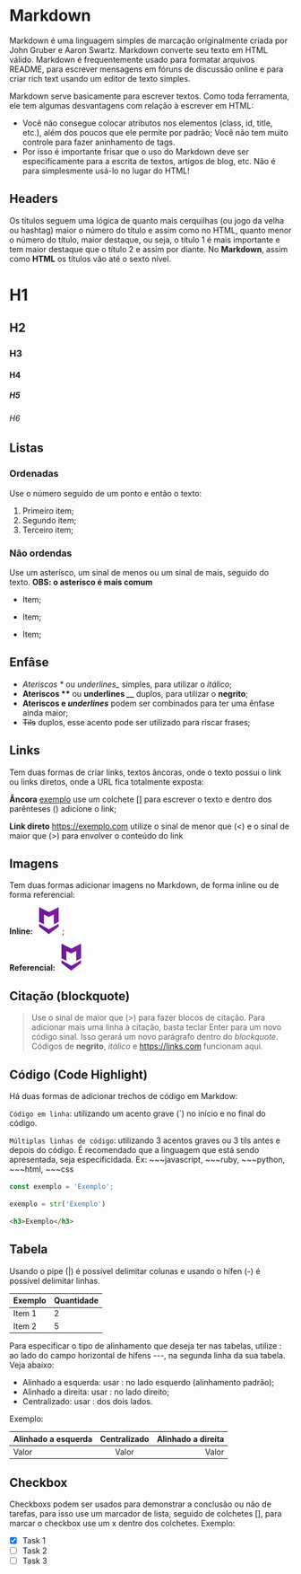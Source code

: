 # Markdown

Markdown é uma linguagem simples de marcação originalmente criada por John Gruber e Aaron Swartz. Markdown converte seu texto em HTML válido. Markdown é frequentemente usado para formatar arquivos README, para escrever mensagens em fóruns de discussão online e para criar rich text usando um editor de texto simples.

Markdown serve basicamente para escrever textos. Como toda ferramenta, ele tem algumas desvantagens com relação à escrever em HTML:

* Você não consegue colocar atributos nos elementos (class, id, title, etc.), além dos poucos que ele permite por padrão;
Você não tem muito controle para fazer aninhamento de tags.
* Por isso é importante frisar que o uso do Markdown deve ser especificamente para a escrita de textos, artigos de blog, etc. Não é para simplesmente usá-lo no lugar do HTML!

## Headers

Os títulos seguem uma lógica de quanto mais cerquilhas (ou jogo da velha ou hashtag) maior o número do título e assim como no HTML, quanto menor o número do título, maior destaque, ou seja, o título 1 é mais importante e tem maior destaque que o título 2 e assim por diante. No **Markdown**, assim como **HTML** os títulos vão até o sexto nível.

# H1

## H2

### H3

#### H4

##### H5

###### H6

## Listas

### Ordenadas

Use o número seguido de um ponto e então o texto:

1. Primeiro item;
2. Segundo item;
3. Terceiro item;

### Não ordendas

Use um asterísco, um sinal de menos ou um sinal de mais, seguido do texto.
**OBS: o asterisco é mais comum**

* Item;

* Item;

* Item;

## Enfâse

* _Ateriscos *_ ou *underlines_* simples, para utilizar o *itálico*;
* __Ateriscos **__ ou **underlines __** duplos, para utilizar o __negrito__;
* **Ateriscos e _underlines_** podem ser combinados para ter uma ênfase ainda maior;
* ~~Tils~~ duplos, esse acento pode ser utilizado para riscar frases;

## Links

Tem duas formas de criar links, textos âncoras, onde o texto possui o link ou links diretos, onde a URL fica totalmente exposta:

**Âncora**
[exemplo](https://exemplo.com) use um colchete [] para escrever o texto e dentro dos parênteses () adicione o link;

**Link direto**
<https://exemplo.com> utilize o sinal de menor que (<) e o sinal de maior que (>) para envolver o conteúdo do link

## Imagens

Tem duas formas adicionar imagens no Markdown, de forma inline ou de forma referencial:

**Inline:**
![alt text](https://github.com/adam-p/markdown-here/raw/master/src/common/images/icon48.png "Logo Title Text 1");

**Referencial:**
![alt text][logo]

[logo]: https://github.com/adam-p/markdown-here/raw/master/src/common/images/icon48.png "Logo Title Text 2"

## Citação (blockquote)

>Use o sinal de maior que (>) para fazer blocos de citação.
>Para adicionar mais uma linha à citação, basta teclar Enter para um novo
>código sinal. Isso gerará um novo parágrafo dentro do *blockquote*.
>Códigos de **negrito**, _itálico_ e <https://links.com> funcionam aqui.

## Código (Code Highlight)

Há duas formas de adicionar trechos de código em Markdow:

`Código em linha`: utilizando um acento grave (`) no início e no final do código.

```Múltiplas linhas de código```: utilizando 3 acentos graves ou 3 tils antes e depois do código. É recomendado que a linguagem que está sendo apresentada, seja especificidada. Ex: ~~~javascript, ~~~ruby, ~~~python, ~~~html, ~~~css

~~~javascript
const exemplo = 'Exemplo';
~~~

~~~python
exemplo = str('Exemplo')
~~~

~~~html
<h3>Exemplo</h3>
~~~

## Tabela

Usando o pipe (|) é possível delimitar colunas e usando o hífen (-) é possível delimitar linhas.

Exemplo | Quantidade
------- | -----------
Item 1  | 2
Item 2  | 5

Para especificar o tipo de alinhamento que deseja ter nas tabelas, utilize : ao lado do campo horizontal de hífens ---, na segunda linha da sua tabela. Veja abaixo:

* Alinhado a esquerda: usar : no lado esquerdo (alinhamento padrão);
* Alinhado a direita: usar : no lado direito;
* Centralizado: usar : dos dois lados.

Exemplo:

Alinhado a esquerda | Centralizado | Alinhado a direita
:--------- | :------: | -------:
Valor | Valor | Valor

## Checkbox

Checkboxs podem ser usados para demonstrar a conclusão ou não de tarefas, para isso use um marcador de lista, seguido de colchetes [], para marcar o checkbox use um x dentro dos colchetes. Exemplo:

* [x] Task 1
* [ ] Task 2
* [ ] Task 3
